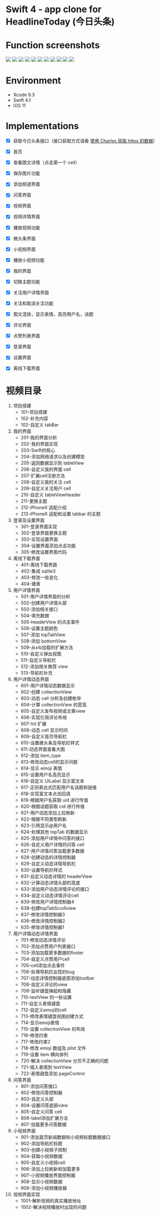 # Swift 4 - app clone for HeadlineToday (今日头条)

# Function screenshots

![](asset/11.gif)
![](asset/10.gif)
![](asset/1.gif)
![](asset/2.gif)
![](asset/3.gif)
![](asset/4.gif)
![](asset/5.gif)
![](asset/6.gif)
![](asset/7.gif)
![](asset/8.gif)
![](asset/9.gif)

# Environment

- Xcode 9.3
- Swift 4.1
- iOS 11

# Implementations
- [x] 获取今日头条接口（接口获取方式请看 [使用 Charles 获取 https 的数据](https://www.jianshu.com/p/235bc6c3ca77)）
- [x]   首页
- [x]   查看图文详情（点击第一个 cell）
- [x]   保存图片功能
- [x]   添加频道界面
- [x]   问答界面
- [x]   视频界面
- [x]   视频详情界面
- [x]   播放视频功能
- [x]   微头条界面
- [x]  小视频界面
- [x]  播放小视频功能
- [x]  我的界面
- [x]  切换主题功能
- [x]  关注用户详情界面
- [x]  关注和取消关注功能
- [x]  图文混排，显示表情，高亮用户名，话题
- [x]  评论界面
- [x]  点赞列表界面
- [x]  登录界面
- [x]  设置界面
- [x]  离线下载界面


# 视频目录
1. 项目搭建
    - 101-项目搭建
    - 102-补充内容
    - 102-自定义 tabBar
2. 我的界面
    - 201-我的界面分析
    - 202-我的界面实现
    - 203-Swift的核心
    - 204-添加网络请求以及创建模型
    - 205-返回数据显示到 tableView
    - 206-自定义我的界面 cell
    - 207-扩展cell注册方法
    - 208-自定义我的关注 cell
    - 209-自定义关注用户 cell
    - 210-自定义 tableViewHeader
    - 211-更换主题
    - 212-iPhoneX 适配介绍
    - 213-iPhoneX 适配和设置 tabbar 的主题
3. 登录及设置界面
    - 301-登录界面实现
    - 302-登录界面更换主题
    - 303-实现设置界面
    - 304-设置界面添加点击功能
    - 305-修改设置界面代码
4. 离线下载界面
    - 401-离线下载界面
    - 402-集成 sqlite3
    - 403-修改一些变化
    - 404-建表
5. 用户详情界面
    - 501-用户详情界面的分析
    - 502-创建用户详情头部
    - 503-添加相关接口
    - 504-填充数据
    - 505-headerView 的点击事件
    - 506-设置主题颜色
    - 507-添加 topTabView
    - 508-添加 bottomView
    - 509-从xib加载的扩展方法
    - 510-自定义弹出视图
    - 511-自定义导航栏
    - 512-添加相关推荐 view
    - 513-导航栏补充
6. 用户详情动态界面
    - 601-用户详情动态数据显示
    - 602-创建 collectionView
    - 603-动态 cell 分析及创建枚举
    - 604-计算 collectionView 的宽高
    - 605-自定义发布视频或文章view
    - 606-实现引用评论布局
    - 607-Int 扩展
    - 608-动态 cell 显示时间
    - 609-自定义首页导航栏
    - 610-设置微头条及导航栏样式
    - 611-动态界面查看大图
    - 612-添加 item_type
    - 613-修改动态cell的显示问题
    - 614-显示 emoji 表情
    - 615-设置用户名高亮显示
    - 616-自定义 UILabel 显示富文本
    - 617-正则表达式匹配用户名话题和链接
    - 618-实现富文本点击回调
    - 619-根据用户名获取 uid 进行传值
    - 620-根据话题获取 cid 进行传值
    - 621-用户动态添加上拉刷新
    - 622-根据不同类型刷新
    - 623-引用显示@用户名
    - 624-处理其他 topTab 的数据显示
    - 625-添加用户详情中问答的接口
    - 626-自定义用户详情的问答 cell
    - 627-用户详情问答加载更多数据
    - 628-创建动态的详情控制器
    - 629-自定义动态详情导航栏
    - 630-设置导航栏样式
    - 631-自定义动态详情的 headerView
    - 632-计算动态详情头部的高度
    - 633-添加用户动态详情评论的接口
    - 634-自定义动态详情评论cell
    - 639-修改用户详情控制器4
    - 638-创建topTabScrollview
    - 637-修改详情控制器3
    - 636-修改详情控制器2
    - 635-修改详情控制器1
7. 用户详情动态详情界面
    - 701-修改动态详情评论
    - 702-添加点赞用户列表接口
    - 703-添加加载更多数据的footer
    - 704-自定义点赞用户cell
    - 705-cell添加点击事件
    - 706-处理导航栏出现的bug
    - 707-动态详情控制器底部添加toolbar
    - 708-自定义评论的view
    - 709-监听键盘弹起和隐藏
    - 710-textView 的一些设置
    - 711-自定义表情键盘
    - 712-自定义emoji的cell
    - 713-修改表情键盘视图创建方式
    - 714-显示emoji表情
    - 715-设置 collectionView 的布局
    - 716-修改约束
    - 717-修改约束2
    - 718-修改 emoji 数组及 plist 文件
    - 719-设置 item 横向排列
    - 720-解决 collectionView 分页不正确的问题
    - 721-插入表情到 textView
    - 722-表情键盘添加 pageControl
8. 问答界面
    - 801-添加问答接口
    - 802-修改问答控制器
    - 803-自定义头部
    - 804-设置问答底部view
    - 805-自定义问答 cell
    - 806-label添加扩展方法
    - 807-加载更多问答数据
9. 小视频界面
    - 901-添加首页新闻数据和小视频标题数据接口
    - 902-添加导航栏标题
    - 903-创建小视频子控制
    - 904-获取小视频数据
    - 905-自定义小视频cell
    - 906-添加上拉刷新和加载更多
    - 907-小视频播放界面控制器
    - 908-显示小视频数据
    - 909-添加小视频播放器
10. 视频界面实现
    - 1001-解析视频的真实播放地址
    - 1002-解决视频播放时出现的问题
